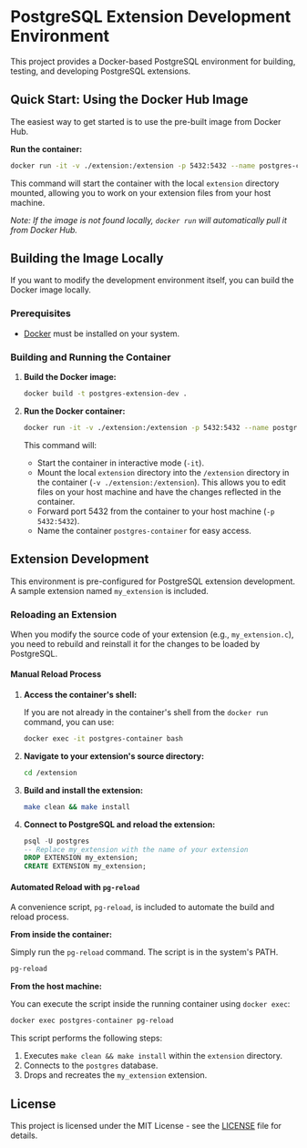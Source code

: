 # PostgreSQL Extension Development Environment

This project provides a Docker-based PostgreSQL environment for building, testing, and developing PostgreSQL extensions.

## Quick Start: Using the Docker Hub Image

The easiest way to get started is to use the pre-built image from Docker Hub.

**Run the container:**

```bash
docker run -it -v ./extension:/extension -p 5432:5432 --name postgres-container gaspardmerten/postgres_extension_development
```

This command will start the container with the local `extension` directory mounted, allowing you to work on your extension files from your host machine.

*Note: If the image is not found locally, `docker run` will automatically pull it from Docker Hub.*

## Building the Image Locally

If you want to modify the development environment itself, you can build the Docker image locally.

### Prerequisites

*   [Docker](https://docs.docker.com/get-docker/) must be installed on your system.

### Building and Running the Container

1.  **Build the Docker image:**

    ```bash
    docker build -t postgres-extension-dev .
    ```

2.  **Run the Docker container:**

    ```bash
    docker run -it -v ./extension:/extension -p 5432:5432 --name postgres-container postgres-extension-dev
    ```

    This command will:
    *   Start the container in interactive mode (`-it`).
    *   Mount the local `extension` directory into the `/extension` directory in the container (`-v ./extension:/extension`). This allows you to edit files on your host machine and have the changes reflected in the container.
    *   Forward port 5432 from the container to your host machine (`-p 5432:5432`).
    *   Name the container `postgres-container` for easy access.

## Extension Development

This environment is pre-configured for PostgreSQL extension development. A sample extension named `my_extension` is included.

### Reloading an Extension

When you modify the source code of your extension (e.g., `my_extension.c`), you need to rebuild and reinstall it for the changes to be loaded by PostgreSQL.

#### Manual Reload Process

1.  **Access the container's shell:**

    If you are not already in the container's shell from the `docker run` command, you can use:

    ```bash
    docker exec -it postgres-container bash
    ```

2.  **Navigate to your extension's source directory:**

    ```bash
    cd /extension
    ```

3.  **Build and install the extension:**

    ```bash
    make clean && make install
    ```

4.  **Connect to PostgreSQL and reload the extension:**

    ```sql
    psql -U postgres
    -- Replace my_extension with the name of your extension
    DROP EXTENSION my_extension;
    CREATE EXTENSION my_extension;
    ```

#### Automated Reload with `pg-reload`

A convenience script, `pg-reload`, is included to automate the build and reload process.

**From inside the container:**

Simply run the `pg-reload` command. The script is in the system's PATH.

```bash
pg-reload
```

**From the host machine:**

You can execute the script inside the running container using `docker exec`:

```bash
docker exec postgres-container pg-reload
```

This script performs the following steps:

1.  Executes `make clean && make install` within the `extension` directory.
2.  Connects to the `postgres` database.
3.  Drops and recreates the `my_extension` extension.

## License

This project is licensed under the MIT License - see the [LICENSE](LICENSE) file for details.
